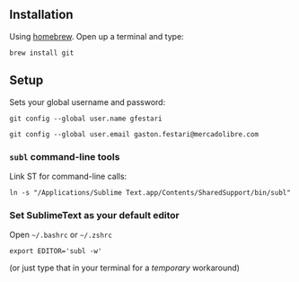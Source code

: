 ## Installation

Using [homebrew][1]. Open up a terminal and type:

    brew install git


## Setup

Sets your global username and password:

    git config --global user.name gfestari

    git config --global user.email gaston.festari@mercadolibre.com

### `subl` command-line tools 

Link ST for command-line calls:

    ln -s "/Applications/Sublime Text.app/Contents/SharedSupport/bin/subl"


### Set SublimeText as your default editor

Open `~/.bashrc` or `~/.zshrc`

    export EDITOR='subl -w'

(or just type that in your terminal for a *temporary* workaround)


[1]: brew.sh